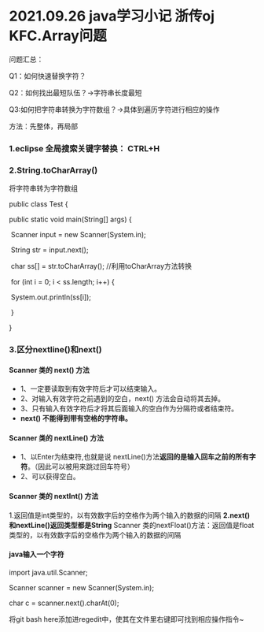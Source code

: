 # 2021.09.26 java学习小记 浙传oj KFC.Array问题



问题汇总：

Q1：如何快速替换字符？

Q2：如何找出最短队伍？->字符串长度最短

Q3:如何把字符串转换为字符数组？->具体到遍历字符进行相应的操作

方法：先整体，再局部





### 1.eclipse 全局搜索关键字替换： CTRL+H



### 2.String.toCharArray()

将字符串转为字符数组

public class Test {

  public static void main(String[] args) {

​    Scanner input = new Scanner(System.in);

​    String str = input.next();

​    char ss[] = str.toCharArray(); //利用toCharArray方法转换

​    for (int i = 0; i < ss.length; i++) {

​      System.out.println(ss[i]);

​    }

}

### 3.区分nextline()和next()

#### Scanner 类的 next() 方法

- 1、一定要读取到有效字符后才可以结束输入。
- 2、对输入有效字符之前遇到的空白，next() 方法会自动将其去掉。
- 3、只有输入有效字符后才将其后面输入的空白作为分隔符或者结束符。
- **next() 不能得到带有空格的字符串。**





#### Scanner 类的 nextLine() 方法

- 1、以Enter为结束符,也就是说 nextLine()方法**返回的是输入回车之前的所有字符**。（因此可以被用来跳过回车符号）
- 2、可以获得空白。

#### Scanner 类的 nextInt() 方法

1.返回值是int类型的，以有效数字后的空格作为两个输入的数据的间隔
**2.next() 和nextLine()返回类型都是String**
Scanner 类的nextFloat()方法：返回值是float类型的，以有效数字后的空格作为两个输入的数据的间隔



#### java输入一个字符

import java.util.Scanner; 

Scanner scanner = new Scanner(System.in);

 char c = scanner.next().charAt(0);	





将git bash here添加进regedit中，使其在文件里右键即可找到相应操作指令~
